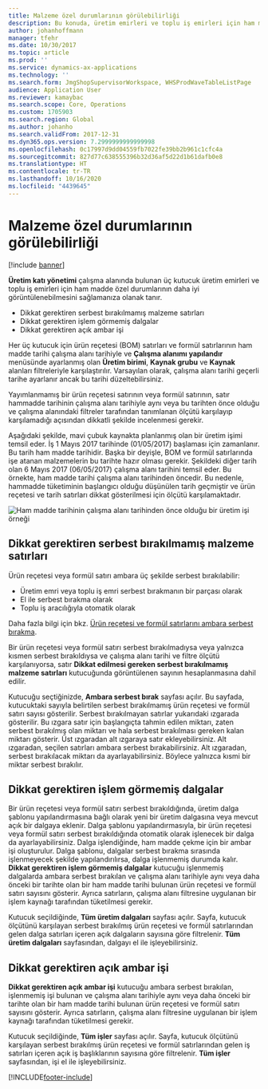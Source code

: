 ```yaml
---
title: Malzeme özel durumlarının görülebilirliği
description: Bu konuda, üretim emirleri ve toplu iş emirleri için ham madde özel durumlarının nasıl daha iyi görülebilir duruma getirilebileceği açıklanmaktadır.
author: johanhoffmann
manager: tfehr
ms.date: 10/30/2017
ms.topic: article
ms.prod: ''
ms.service: dynamics-ax-applications
ms.technology: ''
ms.search.form: JmgShopSupervisorWorkspace, WHSProdWaveTableListPage
audience: Application User
ms.reviewer: kamaybac
ms.search.scope: Core, Operations
ms.custom: 1705903
ms.search.region: Global
ms.author: johanho
ms.search.validFrom: 2017-12-31
ms.dyn365.ops.version: 7.2999999999999998
ms.openlocfilehash: 0c17997d9dd04559fb7022fe39bb2b961c1cfc4a
ms.sourcegitcommit: 827d77c638555396b32d36af5d22d1b61dafb0e8
ms.translationtype: HT
ms.contentlocale: tr-TR
ms.lasthandoff: 10/16/2020
ms.locfileid: "4439645"
---
```

# <a name="visibility-into-material-exceptions"></a>Malzeme özel durumlarının görülebilirliği

[!include [banner](../includes/banner.md)]

**Üretim katı yönetimi** çalışma alanında bulunan üç kutucuk üretim emirleri ve toplu iş emirleri için ham madde özel durumlarının daha iyi görüntülenebilmesini sağlamanıza olanak tanır.

- Dikkat gerektiren serbest bırakılmamış malzeme satırları
- Dikkat gerektiren işlem görmemiş dalgalar
- Dikkat gerektiren açık ambar işi

Her üç kutucuk için ürün reçetesi (BOM) satırları ve formül satırlarının ham madde tarihi çalışma alanı tarihiyle ve **Çalışma alanımı yapılandır** menüsünde ayarlanmış olan **Üretim birimi**, **Kaynak grubu** ve **Kaynak** alanları filtreleriyle karşılaştırılır. Varsayılan olarak, çalışma alanı tarihi geçerli tarihe ayarlanır ancak bu tarihi düzeltebilirsiniz.

Yayımlanmamış bir ürün reçetesi satırının veya formül satırının, satır hammadde tarihinin çalışma alanı tarihiyle aynı veya bu tarihten önce olduğu ve çalışma alanındaki filtreler tarafından tanımlanan ölçütü karşılayıp karşılamadığı açısından dikkatli şekilde incelenmesi gerekir.

Aşağıdaki şekilde, mavi çubuk kaynakta planlanmış olan bir üretim işimi temsil eder. İş 1 Mayıs 2017 tarihinde (01/05/2017) başlaması için zamanlanır. Bu tarih ham madde tarihidir. Başka bir deyişle, BOM ve formül satırlarında işe atanan malzemelerin bu tarihte hazır olması gerekir. Şekildeki diğer tarih olan 6 Mayıs 2017 (06/05/2017) çalışma alanı tarihini temsil eder. Bu örnekte, ham madde tarihi çalışma alanı tarihinden öncedir. Bu nedenle, hammadde tüketiminin başlangıcı olduğu düşünülen tarih geçmiştir ve ürün reçetesi ve tarih satırları dikkat gösterilmesi için ölçütü karşılamaktadır.

![Ham madde tarihinin çalışma alanı tarihinden önce olduğu bir üretim işi örneği](./media/improved-visibility.png)

## <a name="unreleased-material-lines-needing-attention"></a>Dikkat gerektiren serbest bırakılmamış malzeme satırları

Ürün reçetesi veya formül satırı ambara üç şekilde serbest bırakılabilir:

- Üretim emri veya toplu iş emri serbest bırakmanın bir parçası olarak
- El ile serbest bırakma olarak
- Toplu iş aracılığıyla otomatik olarak

Daha fazla bilgi için bkz. [Ürün reçetesi ve formül satırlarını ambara serbest bırakma](releasing-bom-and-formula-lines-to-warehouse.md). 

Bir ürün reçetesi veya formül satırı serbest bırakılmadıysa veya yalnızca kısmen serbest bırakıldıysa ve çalışma alanı tarihi ve filtre ölçütü karşılanıyorsa, satır **Dikkat edilmesi gereken serbest bırakılmamış malzeme satırları** kutucuğunda görüntülenen sayının hesaplanmasına dahil edilir.

Kutucuğu seçtiğinizde, **Ambara serbest bırak** sayfası açılır. Bu sayfada, kutucuktaki sayıyla belirtilen serbest bırakılmamış ürün reçetesi ve formül satırı sayısı gösterilir. Serbest bırakılmayan satırlar yukarıdaki ızgarada gösterilir. Bu ızgara satır için başlangıçta tahmin edilen miktarı, zaten serbest bırakılmış olan miktarı ve hala serbest bırakılması gereken kalan miktarı gösterir. Üst ızgaradan alt ızgaraya satır ekleyebilirsiniz. Alt ızgaradan, seçilen satırları ambara serbest bırakabilirsiniz. Alt ızgaradan, serbest bırakılacak miktarı da ayarlayabilirsiniz. Böylece yalnızca kısmi bir miktar serbest bırakılır.

## <a name="unprocessed-waves-needing-attention"></a>Dikkat gerektiren işlem görmemiş dalgalar

Bir ürün reçetesi veya formül satırı serbest bırakıldığında, üretim dalga şablonu yapılandırmasına bağlı olarak yeni bir üretim dalgasına veya mevcut açık bir dalgaya eklenir. Dalga şablonu yapılandırmasıyla, bir ürün reçetesi veya formül satırı serbest bırakıldığında otomatik olarak işlenecek bir dalga da ayarlayabilirsiniz. Dalga işlendiğinde, ham madde çekme için bir ambar işi oluşturulur. Dalga şablonu, dalgalar serbest bırakma sırasında işlenmeyecek şekilde yapılandırılırsa, dalga işlenmemiş durumda kalır. **Dikkat gerektiren işlem görmemiş dalgalar** kutucuğu işlenmemiş dalgalarda ambara serbest bırakılan ve çalışma alanı tarihiyle aynı veya daha önceki bir tarihte olan bir ham madde tarihi bulunan ürün reçetesi ve formül satırı sayısını gösterir. Ayrıca satırların, çalışma alanı filtresine uygulanan bir işlem kaynağı tarafından tüketilmesi gerekir.

Kutucuk seçildiğinde, **Tüm üretim dalgaları** sayfası açılır. Sayfa, kutucuk ölçütünü karşılayan serbest bırakılmış ürün reçetesi ve formül satırlarından gelen dalga satırları içeren açık dalgaların sayısına göre filtrelenir. **Tüm üretim dalgaları** sayfasından, dalgayı el ile işleyebilirsiniz.

## <a name="open-warehouse-work-needing-attention"></a>Dikkat gerektiren açık ambar işi

**Dikkat gerektiren açık ambar işi** kutucuğu ambara serbest bırakılan, işlenmemiş işi bulunan ve çalışma alanı tarihiyle aynı veya daha önceki bir tarihte olan bir ham madde tarihi bulunan ürün reçetesi ve formül satırı sayısını gösterir. Ayrıca satırların, çalışma alanı filtresine uygulanan bir işlem kaynağı tarafından tüketilmesi gerekir.

Kutucuk seçildiğinde, **Tüm işler** sayfası açılır. Sayfa, kutucuk ölçütünü karşılayan serbest bırakılmış ürün reçetesi ve formül satırlarından gelen iş satırları içeren açık iş başlıklarının sayısına göre filtrelenir. **Tüm işler** sayfasından, işi el ile işleyebilirsiniz.


[!INCLUDE[footer-include](../../includes/footer-banner.md)]